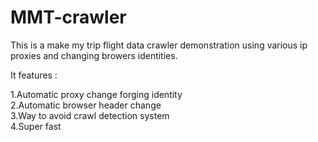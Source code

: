 # MMT-crawler
This is a make my trip flight data crawler demonstration using various ip proxies and changing browers identities.

It features :

1.Automatic proxy change forging identity<br>
2.Automatic browser header change<br>
3.Way to avoid crawl detection system<br>
4.Super fast
